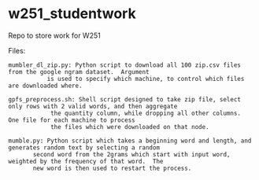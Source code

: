 # w251_studentwork
Repo to store work for W251

Files:

	mumbler_dl_zip.py: Python script to download all 100 zip.csv files from the google ngram dataset.  Argument
			   is used to specify which machine, to control which files are downloaded where.

	gpfs_preprocess.sh: Shell script designed to take zip file, select only rows with 2 valid words, and then aggregate
			    the quantity column, while dropping all other columns.  One file for each machine to process
			    the files which were downloaded on that node.

	mumble.py: Python script which takes a beginning word and length, and generates random text by selecting a random
		   second word from the 2grams which start with input word, weighted by the frequency of that word.  The 
		   new word is then used to restart the process.
